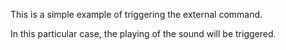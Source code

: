 This is a simple example of triggering the external command.

In this particular case, the playing of the sound will be triggered.
